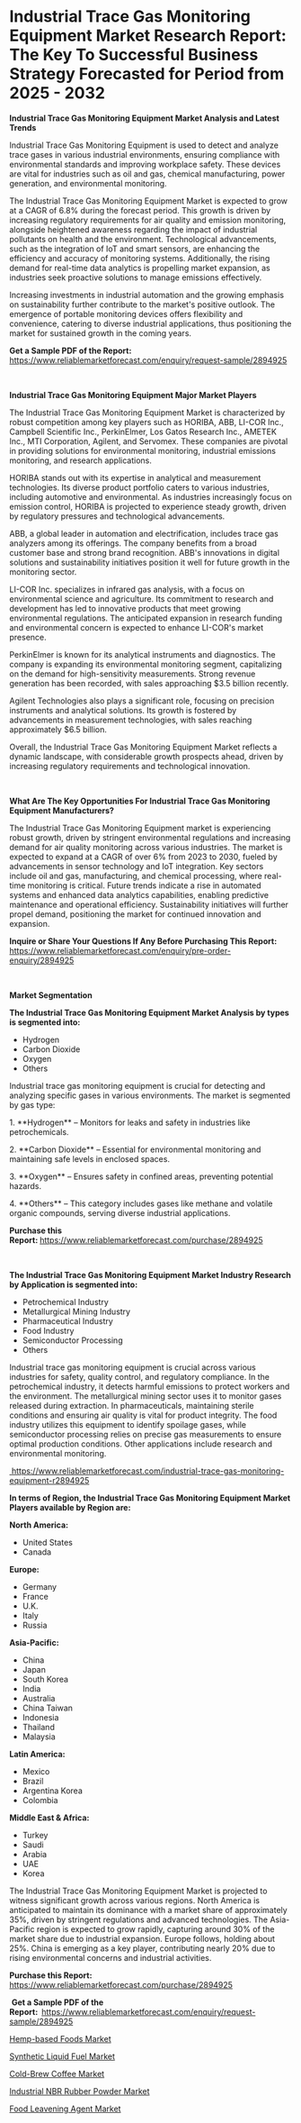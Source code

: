<p><h1>Industrial Trace Gas Monitoring Equipment Market Research Report: The Key To Successful Business Strategy Forecasted for Period from 2025 - 2032</h1></p><p><strong>Industrial Trace Gas Monitoring Equipment Market Analysis and Latest Trends</strong></p>
<p><p>Industrial Trace Gas Monitoring Equipment is used to detect and analyze trace gases in various industrial environments, ensuring compliance with environmental standards and improving workplace safety. These devices are vital for industries such as oil and gas, chemical manufacturing, power generation, and environmental monitoring.</p><p>The Industrial Trace Gas Monitoring Equipment Market is expected to grow at a CAGR of 6.8% during the forecast period. This growth is driven by increasing regulatory requirements for air quality and emission monitoring, alongside heightened awareness regarding the impact of industrial pollutants on health and the environment. Technological advancements, such as the integration of IoT and smart sensors, are enhancing the efficiency and accuracy of monitoring systems. Additionally, the rising demand for real-time data analytics is propelling market expansion, as industries seek proactive solutions to manage emissions effectively. </p><p>Increasing investments in industrial automation and the growing emphasis on sustainability further contribute to the market's positive outlook. The emergence of portable monitoring devices offers flexibility and convenience, catering to diverse industrial applications, thus positioning the market for sustained growth in the coming years.</p></p>
<p><strong>Get a Sample PDF of the Report:&nbsp;</strong> <a href="https://www.reliablemarketforecast.com/enquiry/request-sample/2894925?utm_campaign=2011&utm_medium=2&utm_source=Github&utm_content=ia&utm_term=15032025&utm_id=industrial-trace-gas-monitoring-equipment">https://www.reliablemarketforecast.com/enquiry/request-sample/2894925</a></p>
<p>&nbsp;</p>
<p><strong>Industrial Trace Gas Monitoring Equipment Major Market Players</strong></p>
<p><p>The Industrial Trace Gas Monitoring Equipment Market is characterized by robust competition among key players such as HORIBA, ABB, LI-COR Inc., Campbell Scientific Inc., PerkinElmer, Los Gatos Research Inc., AMETEK Inc., MTI Corporation, Agilent, and Servomex. These companies are pivotal in providing solutions for environmental monitoring, industrial emissions monitoring, and research applications.</p><p>HORIBA stands out with its expertise in analytical and measurement technologies. Its diverse product portfolio caters to various industries, including automotive and environmental. As industries increasingly focus on emission control, HORIBA is projected to experience steady growth, driven by regulatory pressures and technological advancements.</p><p>ABB, a global leader in automation and electrification, includes trace gas analyzers among its offerings. The company benefits from a broad customer base and strong brand recognition. ABB's innovations in digital solutions and sustainability initiatives position it well for future growth in the monitoring sector.</p><p>LI-COR Inc. specializes in infrared gas analysis, with a focus on environmental science and agriculture. Its commitment to research and development has led to innovative products that meet growing environmental regulations. The anticipated expansion in research funding and environmental concern is expected to enhance LI-COR's market presence.</p><p>PerkinElmer is known for its analytical instruments and diagnostics. The company is expanding its environmental monitoring segment, capitalizing on the demand for high-sensitivity measurements. Strong revenue generation has been recorded, with sales approaching $3.5 billion recently.</p><p>Agilent Technologies also plays a significant role, focusing on precision instruments and analytical solutions. Its growth is fostered by advancements in measurement technologies, with sales reaching approximately $6.5 billion.</p><p>Overall, the Industrial Trace Gas Monitoring Equipment Market reflects a dynamic landscape, with considerable growth prospects ahead, driven by increasing regulatory requirements and technological innovation.</p></p>
<p>&nbsp;</p>
<p><strong>What Are The Key Opportunities For Industrial Trace Gas Monitoring Equipment Manufacturers?</strong></p>
<p><p>The Industrial Trace Gas Monitoring Equipment market is experiencing robust growth, driven by stringent environmental regulations and increasing demand for air quality monitoring across various industries. The market is expected to expand at a CAGR of over 6% from 2023 to 2030, fueled by advancements in sensor technology and IoT integration. Key sectors include oil and gas, manufacturing, and chemical processing, where real-time monitoring is critical. Future trends indicate a rise in automated systems and enhanced data analytics capabilities, enabling predictive maintenance and operational efficiency. Sustainability initiatives will further propel demand, positioning the market for continued innovation and expansion.</p></p>
<p><strong>Inquire or Share Your Questions If Any Before Purchasing This Report:</strong> <a href="https://www.reliablemarketforecast.com/enquiry/pre-order-enquiry/2894925?utm_campaign=2011&utm_medium=2&utm_source=Github&utm_content=ia&utm_term=15032025&utm_id=industrial-trace-gas-monitoring-equipment">https://www.reliablemarketforecast.com/enquiry/pre-order-enquiry/2894925</a></p>
<p>&nbsp;</p>
<p><strong>Market Segmentation</strong></p>
<p><strong>The Industrial Trace Gas Monitoring Equipment Market Analysis by types is segmented into:</strong></p>
<p><ul><li>Hydrogen</li><li>Carbon Dioxide</li><li>Oxygen</li><li>Others</li></ul></p>
<p><p>Industrial trace gas monitoring equipment is crucial for detecting and analyzing specific gases in various environments. The market is segmented by gas type: </p><p>1. **Hydrogen** – Monitors for leaks and safety in industries like petrochemicals. </p><p>2. **Carbon Dioxide** – Essential for environmental monitoring and maintaining safe levels in enclosed spaces. </p><p>3. **Oxygen** – Ensures safety in confined areas, preventing potential hazards. </p><p>4. **Others** – This category includes gases like methane and volatile organic compounds, serving diverse industrial applications.</p></p>
<p><strong>Purchase this Report:&nbsp;</strong><a href="https://www.reliablemarketforecast.com/purchase/2894925?utm_campaign=2011&utm_medium=2&utm_source=Github&utm_content=ia&utm_term=15032025&utm_id=industrial-trace-gas-monitoring-equipment">https://www.reliablemarketforecast.com/purchase/2894925</a></p>
<p>&nbsp;</p>
<p><strong>The Industrial Trace Gas Monitoring Equipment Market Industry Research by Application is segmented into:</strong></p>
<p><ul><li>Petrochemical Industry</li><li>Metallurgical Mining Industry</li><li>Pharmaceutical Industry</li><li>Food Industry</li><li>Semiconductor Processing</li><li>Others</li></ul></p>
<p><p>Industrial trace gas monitoring equipment is crucial across various industries for safety, quality control, and regulatory compliance. In the petrochemical industry, it detects harmful emissions to protect workers and the environment. The metallurgical mining sector uses it to monitor gases released during extraction. In pharmaceuticals, maintaining sterile conditions and ensuring air quality is vital for product integrity. The food industry utilizes this equipment to identify spoilage gases, while semiconductor processing relies on precise gas measurements to ensure optimal production conditions. Other applications include research and environmental monitoring.</p></p>
<p><a href="https://www.reliablemarketforecast.com/industrial-trace-gas-monitoring-equipment-r2894925?utm_campaign=2011&utm_medium=2&utm_source=Github&utm_content=ia&utm_term=15032025&utm_id=industrial-trace-gas-monitoring-equipment">&nbsp;https://www.reliablemarketforecast.com/industrial-trace-gas-monitoring-equipment-r2894925</a></p>
<p><strong>In terms of Region, the Industrial Trace Gas Monitoring Equipment Market Players available by Region are:</strong></p>
<p>
    <p> <strong> North America: </strong>
        <ul>
            <li>United States</li>
            <li>Canada</li>
        </ul>
        </p> 
    <p> <strong> Europe: </strong>
        <ul>
            <li>Germany</li>
            <li>France</li>
            <li>U.K.</li>
            <li>Italy</li>
            <li>Russia</li>
        </ul>
        </p> 
    <p> <strong> Asia-Pacific: </strong>
        <ul>
            <li>China</li>
            <li>Japan</li>
            <li>South Korea</li>
            <li>India</li>
            <li>Australia</li>
            <li>China Taiwan</li>
            <li>Indonesia</li>
            <li>Thailand</li>
            <li>Malaysia</li>
        </ul>
        </p> 
    <p> <strong> Latin America: </strong>
        <ul>
            <li>Mexico</li>
            <li>Brazil</li>
            <li>Argentina Korea</li>
            <li>Colombia</li>
        </ul>
        </p> 
    <p> <strong> Middle East & Africa: </strong>
        <ul>
            <li>Turkey</li>
            <li>Saudi</li>
            <li>Arabia</li>
            <li>UAE</li>
            <li>Korea</li>
        </ul>
    </p>
    </p>
<p><p>The Industrial Trace Gas Monitoring Equipment Market is projected to witness significant growth across various regions. North America is anticipated to maintain its dominance with a market share of approximately 35%, driven by stringent regulations and advanced technologies. The Asia-Pacific region is expected to grow rapidly, capturing around 30% of the market share due to industrial expansion. Europe follows, holding about 25%. China is emerging as a key player, contributing nearly 20% due to rising environmental concerns and industrial activities.</p></p>
<p><strong>Purchase this Report: </strong><a href="https://www.reliablemarketforecast.com/purchase/2894925?utm_campaign=2011&utm_medium=2&utm_source=Github&utm_content=ia&utm_term=15032025&utm_id=industrial-trace-gas-monitoring-equipment">https://www.reliablemarketforecast.com/purchase/2894925</a></p>
<p>&nbsp;<strong>Get a Sample PDF of the Report:&nbsp;&nbsp;</strong><a href="https://www.reliablemarketforecast.com/enquiry/request-sample/2894925?utm_campaign=2011&utm_medium=2&utm_source=Github&utm_content=ia&utm_term=15032025&utm_id=industrial-trace-gas-monitoring-equipment">https://www.reliablemarketforecast.com/enquiry/request-sample/2894925</a></p>
<p><strong></strong></p>
<p><p><a href="https://www.linkedin.com/pulse/hemp-based-foods-market-dynamics-forecast-2025-2032-137-7eflc?utm_campaign=2011&utm_medium=2&utm_source=Github&utm_content=ia&utm_term=15032025&utm_id=industrial-trace-gas-monitoring-equipment">Hemp-based Foods Market</a></p><p><a href="https://github.com/yosenadhler/Market-Research-Report-List-1/blob/main/synthetic-liquid-fuel-market.md?utm_campaign=2011&utm_medium=2&utm_source=Github&utm_content=ia&utm_term=15032025&utm_id=industrial-trace-gas-monitoring-equipment">Synthetic Liquid Fuel Market</a></p><p><a href="https://www.linkedin.com/pulse/assessment-cold-brew-coffee-market-current-landscape-future-1j2cc?utm_campaign=2011&utm_medium=2&utm_source=Github&utm_content=ia&utm_term=15032025&utm_id=industrial-trace-gas-monitoring-equipment">Cold-Brew Coffee Market</a></p><p><a href="https://github.com/artussavasrv/Market-Research-Report-List-1/blob/main/industrial-nbr-rubber-powder-market.md?utm_campaign=2011&utm_medium=2&utm_source=Github&utm_content=ia&utm_term=15032025&utm_id=industrial-trace-gas-monitoring-equipment">Industrial NBR Rubber Powder Market</a></p><p><a href="https://www.linkedin.com/pulse/food-leavening-agent-market-study-findings-forecast-cagr-145-ll9pc?utm_campaign=2011&utm_medium=2&utm_source=Github&utm_content=ia&utm_term=15032025&utm_id=industrial-trace-gas-monitoring-equipment">Food Leavening Agent Market</a></p></p>